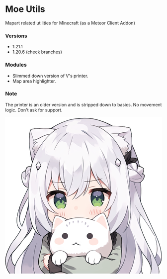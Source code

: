 # Moe Utils
Mapart related utilities for Minecraft (as a Meteor Client Addon)

### Versions
- 1.21.1
- 1.20.6 (check branches)

### Modules
+ Slimmed down version of V's printer.
+ Map area highlighter. 

### Note
The printer is an older version and is stripped down to basics. No movement logic. Don't ask for support.

![moe](src/main/resources/assets/moe-utils/icon.png)
